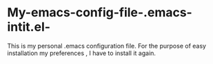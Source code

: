 # My-emacs-config-file-.emacs-intit.el-
This is my personal .emacs configuration file. For the purpose of easy installation my preferences ,  I have to install it again.
